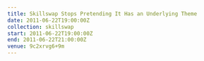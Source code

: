 ```yaml
---
title: Skillswap Stops Pretending It Has an Underlying Theme
date: 2011-06-22T19:00:00Z
collection: skillswap
start: 2011-06-22T19:00:00Z
end: 2011-06-22T21:00:00Z
venue: 9c2xrvg6+9m
---
```

